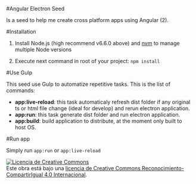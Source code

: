 #Angular Electron Seed

Is a seed to help me create cross platform apps using Angular (2).

#Installation

1. Install Node.js (high recommend v6.6.0 above) and [nvm](http://nvm.sh/) to manage multiple Node versions

3. Execute next command in root of your project: `npm install`

#Use Gulp

This seed use Gulp to automatize repetitive tasks. This is the list of commands:

- **app:live-reload**: this task automaticaly refresh dist folder if any original ts or html file change (ideal for develop) and rerun electron application.
- **app:run**: this task generate dist folder and run electron application.
- **app:build**: build application to distribute, at the moment only built to host OS.


#Run app

Simply run `app:run` or `app:live-reload`

<a rel="license" href="http://creativecommons.org/licenses/by-sa/4.0/"><img alt="Licencia de Creative Commons" style="border-width:0" src="https://i.creativecommons.org/l/by-sa/4.0/88x31.png" /></a><br />Este obra está bajo una <a rel="license" href="http://creativecommons.org/licenses/by-sa/4.0/">licencia de Creative Commons Reconocimiento-CompartirIgual 4.0 Internacional</a>.
